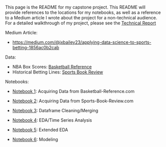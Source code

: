 This page is the README for my capstone project. This README will provide references to the locations for my notebooks, as well as a reference to a Medium article I wrote about the project for a non-technical audience. For a detailed walkthrough of my project, please see the [Technical Report](Technical_Report.md)

Medium Article:
 - https://medium.com/@jxbailey23/applying-data-science-to-sports-betting-1856ac0b2cab

Data: 
 - NBA Box Scores: [Basketball Reference](https://www.basketball-reference.com/)
 - Historical Betting Lines: [Sports Book Review](https://www.sportsbookreview.com/)

Notebooks:

 - [Notebook 1](notebooks_dataframes/1_NBA_games_scrape.ipynb): Acquiring Data from Basketball-Reference.com 

 - [Notebook 2](notebooks_dataframes/2_Betting_Lines_Scrape.ipynb): Acquiring Data from Sports-Book-Review.com

 - [Notebook 3](noteboooks_dataframes/3_Dataframe_cleaning_merging.ipynb): Dataframe Cleaning/Merging

 - [Notebook 4](notebooks_dataframes/4_EDA_Time_Series_Notebook.ipynb): EDA/Time Series Analysis

 - [Notebook 5](notebooks_dataframes/5_EDA_pt_2.ipynb): Extended EDA

 - [Notebook 6](notebooks_dataframes/6_Modeling_notebook.ipynb): Modeling


